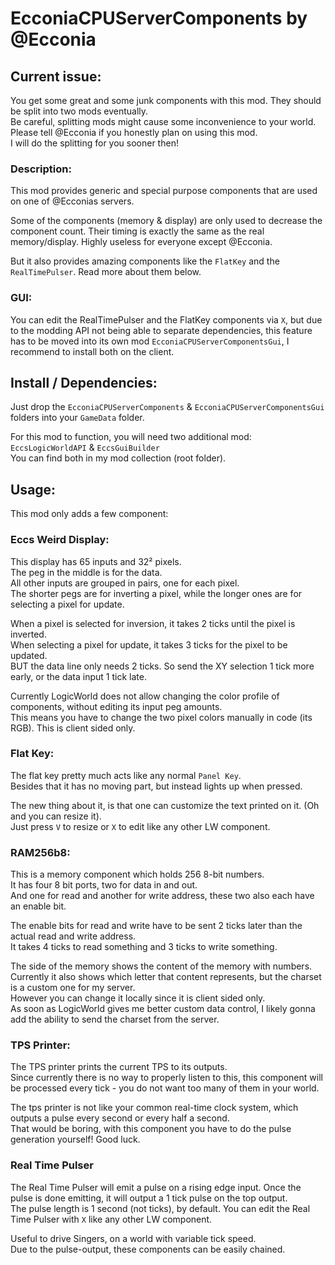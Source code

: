 # EcconiaCPUServerComponents by @Ecconia

## Current issue:

You get some great and some junk components with this mod. They should be split into two mods eventually.\
Be careful, splitting mods might cause some inconvenience to your world. Please tell @Ecconia if you honestly plan on using this mod.\
I will do the splitting for you sooner then!

### Description:

This mod provides generic and special purpose components that are used on one of @Ecconias servers.

Some of the components (memory & display) are only used to decrease the component count. Their timing is exactly the same as the real memory/display. Highly useless for everyone except @Ecconia.

But it also provides amazing components like the `FlatKey` and the `RealTimePulser`. Read more about them below.

### GUI:

You can edit the RealTimePulser and the FlatKey components via `X`, but due to the modding API not being able to separate dependencies,
this feature has to be moved into its own mod `EcconiaCPUServerComponentsGui`, I recommend to install both on the client.

## Install / Dependencies:

Just drop the `EcconiaCPUServerComponents` & `EcconiaCPUServerComponentsGui` folders into your `GameData` folder.

For this mod to function, you will need two additional mod: `EccsLogicWorldAPI` & `EccsGuiBuilder`\
You can find both in my mod collection (root folder).

## Usage:

This mod only adds a few component:

### Eccs Weird Display:

This display has 65 inputs and 32² pixels.\
The peg in the middle is for the data.\
All other inputs are grouped in pairs, one for each pixel.\
The shorter pegs are for inverting a pixel, while the longer ones are for selecting a pixel for update.

When a pixel is selected for inversion, it takes 2 ticks until the pixel is inverted.\
When selecting a pixel for update, it takes 3 ticks for the pixel to be updated.\
BUT the data line only needs 2 ticks. So send the XY selection 1 tick more early, or the data input 1 tick late.

Currently LogicWorld does not allow changing the color profile of components, without editing its input peg amounts.\
This means you have to change the two pixel colors manually in code (its RGB). This is client sided only.

### Flat Key:

The flat key pretty much acts like any normal `Panel Key`.\
Besides that it has no moving part, but instead lights up when pressed.

The new thing about it, is that one can customize the text printed on it. (Oh and you can resize it).\
Just press `V` to resize or `X` to edit like any other LW component.

### RAM256b8:

This is a memory component which holds 256 8-bit numbers.\
It has four 8 bit ports, two for data in and out.\
And one for read and another for write address, these two also each have an enable bit.

The enable bits for read and write have to be sent 2 ticks later than the actual read and write address.\
It takes 4 ticks to read something and 3 ticks to write something.

The side of the memory shows the content of the memory with numbers.\
Currently it also shows which letter that content represents, but the charset is a custom one for my server.\
However you can change it locally since it is client sided only.\
As soon as LogicWorld gives me better custom data control, I likely gonna add the ability to send the charset from the server.

### TPS Printer:

The TPS printer prints the current TPS to its outputs.\
Since currently there is no way to properly listen to this, this component will be processed every tick - you do not want too many of them in your world.

The tps printer is not like your common real-time clock system, which outputs a pulse every second or every half a second.\
That would be boring, with this component you have to do the pulse generation yourself! Good luck.

### Real Time Pulser

The Real Time Pulser will emit a pulse on a rising edge input. Once the pulse is done emitting, it will output a 1 tick pulse on the top output.\
The pulse length is 1 second (not ticks), by default. You can edit the Real Time Pulser with `X` like any other LW component.

Useful to drive Singers, on a world with variable tick speed.\
Due to the pulse-output, these components can be easily chained.
